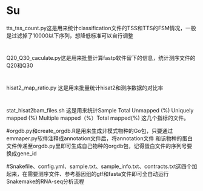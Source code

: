# Su
tts_tss_count.py这是用来统计classification文件的TSS和TTS的FSM情况，一般是过滤掉了10000以下序列，想降低标准可以自行调整
#
Q20_Q30_caculate.py这是用来批量计算fastp软件留下的信息，统计测序文件的Q20和Q30
#
hisat2_map_ratio.py 这是用来批量统计hisat2和测序数据的对比率
#
stat_hisat2bam_files.sh 这是用来统计Sample  Total   Unmapped (%)    Uniquely mapped (%)     Multiple mapped（%）Total mapped(%) 这几个指标的文件。

#orgdb.py和create_orgdb.R是用来生成非模式物种的Go包，只要通过emmaper.py软件注释成annotation文件后，将annotation文件
和该物种的蛋白文件传递至orgdb.py里即可生成自己物种的orgdb包，记得蛋白文件的序列号要换成gene_id

#Snakefile、config.yml、sample.txt、sample_info.txt、contracts.txt这四个加起来，在需要测序文件、参考基因组的gtf和fasta文件即可全自动运行Snakemake的RNA-seq分析流程
